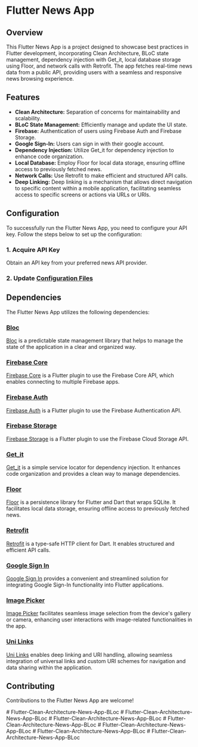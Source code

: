 # Flutter News App


## Overview

This Flutter News App is a project designed to showcase best practices in Flutter development,
incorporating Clean Architecture, BLoC state management, dependency injection with Get_it, local
database storage using Floor, and network calls with Retrofit. The app fetches real-time news data
from a public API, providing users with a seamless and responsive news browsing experience.

## Features

- **Clean Architecture:** Separation of concerns for maintainability and scalability.
- **BLoC State Management:** Efficiently manage and update the UI state.
- **Firebase:** Authentication of users using Firebase Auth and Firebase Storage.
- **Google Sign-In:** Users can sign in with their google account.
- **Dependency Injection:** Utilize Get_it for dependency injection to enhance code organization.
- **Local Database:** Employ Floor for local data storage, ensuring offline access to previously
  fetched news.
- **Network Calls:** Use Retrofit to make efficient and structured API calls.
- **Deep Linking:** Deep linking is a mechanism that allows direct navigation to specific content
  within a mobile application, facilitating seamless access to specific screens or actions via URLs
  or URIs.

## Configuration

To successfully run the Flutter News App, you need to configure your API key. Follow the steps below
to set up the configuration:

### 1. Acquire API Key

Obtain an API key from your preferred news API provider.

### 2. Update [Configuration Files](lib/src/core/constants/constants.dart)

## Dependencies

The Flutter News App utilizes the following dependencies:

### [Bloc](https://pub.dev/packages/flutter_bloc)

[Bloc](https://pub.dev/packages/flutter_bloc) is a predictable state management library that helps
to manage the state of the application in a clear and organized way.

### [Firebase Core](https://pub.dev/packages/firebase_core)

[Firebase Core](https://pub.dev/packages/firebase_core) is a Flutter plugin to use the Firebase Core
API, which enables connecting to multiple Firebase apps.

### [Firebase Auth](https://pub.dev/packages/firebase_auth)

[Firebase Auth](https://pub.dev/packages/firebase_auth) is a Flutter plugin to use the Firebase
Authentication API.

### [Firebase Storage](https://pub.dev/packages/firebase_storage)

[Firebase Storage](https://pub.dev/packages/firebase_storage) is a Flutter plugin to use the
Firebase Cloud Storage API.

### [Get_it](https://pub.dev/packages/get_it)

[Get_it](https://pub.dev/packages/get_it) is a simple service locator for dependency injection. It
enhances code organization and provides a clean way to manage dependencies.

### [Floor](https://pub.dev/packages/floor)

[Floor](https://pub.dev/packages/floor) is a persistence library for Flutter and Dart that wraps
SQLite. It facilitates local data storage, ensuring offline access to previously fetched news.

### [Retrofit](https://pub.dev/packages/retrofit)

[Retrofit](https://pub.dev/packages/retrofit) is a type-safe HTTP client for Dart. It enables
structured and efficient API calls.

### [Google Sign In](https://pub.dev/packages/google_sign_in)

[Google Sign In](https://pub.dev/packages/google_sign_in)  provides a convenient and streamlined
solution for integrating Google Sign-In functionality into Flutter applications.

### [Image Picker](https://pub.dev/packages/image_picker)

[Image Picker](https://pub.dev/packages/image_picker)  facilitates seamless image selection from the
device's gallery or camera, enhancing user interactions with image-related functionalities in the
app.

### [Uni Links](https://pub.dev/packages/uni_links)

[Uni Links](https://pub.dev/packages/uni_links)  enables deep linking and URI handling, allowing
seamless integration of universal links and custom URI schemes for navigation and data sharing
within the application.

## Contributing

Contributions to the Flutter News App are welcome!

#   F l u t t e r - C l e a n - A r c h i t e c t u r e - N e w s - A p p - B L o c  
 #   F l u t t e r - C l e a n - A r c h i t e c t u r e - N e w s - A p p - B L o c  
 #   F l u t t e r - C l e a n - A r c h i t e c t u r e - N e w s - A p p - B L o c  
 #   F l u t t e r - C l e a n - A r c h i t e c t u r e - N e w s - A p p - B L o c  
 #   F l u t t e r - C l e a n - A r c h i t e c t u r e - N e w s - A p p - B L o c  
 #   F l u t t e r - C l e a n - A r c h i t e c t u r e - N e w s - A p p - B L o c  
 #   F l u t t e r - C l e a n - A r c h i t e c t u r e - N e w s - A p p - B L o c  
 